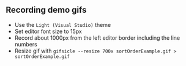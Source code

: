 ## Recording demo gifs
- Use the `Light (Visual Studio)` theme
- Set editor font size to 15px
- Record about 1000px from the left editor border including the line numbers
- Resize gif with `gifsicle --resize 700x sortOrderExample.gif > sortOrderExample.gif`
